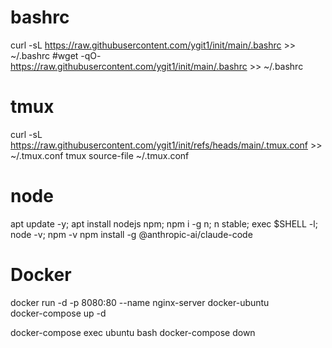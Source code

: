 
# bashrc
curl -sL https://raw.githubusercontent.com/ygit1/init/main/.bashrc >> ~/.bashrc
#wget -qO- https://raw.githubusercontent.com/ygit1/init/main/.bashrc >> ~/.bashrc

# tmux
curl -sL https://raw.githubusercontent.com/ygit1/init/refs/heads/main/.tmux.conf >> ~/.tmux.conf
tmux source-file ~/.tmux.conf

# node
apt update -y; apt install nodejs npm;
npm i -g n; n stable; exec $SHELL -l; node -v; npm -v
npm install -g @anthropic-ai/claude-code


# Docker
docker run -d -p 8080:80 --name nginx-server docker-ubuntu                                    
docker-compose up -d

docker-compose exec ubuntu bash
docker-compose down
